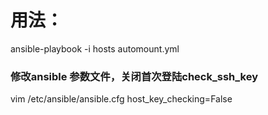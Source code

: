 # 用法：
ansible-playbook -i hosts automount.yml
### 修改ansible 参数文件，关闭首次登陆check_ssh_key 
vim /etc/ansible/ansible.cfg
host_key_checking=False
